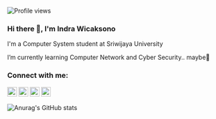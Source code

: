![Profile views](https://gpvc.arturio.dev/wicaksonoindra)
### Hi there 👋, I'm Indra Wicaksono
I'm a Computer System student at Sriwijaya University

I’m currently learning Computer Network and Cyber Security.. maybe🤣

### Connect with me:

[<img src='https://cdn.jsdelivr.net/npm/simple-icons@3.0.1/icons/github.svg' alt='github' width="22px">](https://github.com/wicaksonoindra)  [<img src='https://cdn.jsdelivr.net/npm/simple-icons@3.0.1/icons/linkedin.svg' alt='linkedin' width="22px">](https://www.linkedin.com/in/wicaksonoindra/)  [<img src='https://cdn.jsdelivr.net/npm/simple-icons@3.0.1/icons/instagram.svg' alt='instagram' width="22px">](https://www.instagram.com/indraw___/)  [<img src='https://cdn.jsdelivr.net/npm/simple-icons@3.0.1/icons/icloud.svg' alt='website' width="22px">](wicaksonoindra.github.io)  

![Anurag's GitHub stats](https://github-readme-stats.vercel.app/api?username=wicaksonoindra&show_icons=true&theme=radical)
